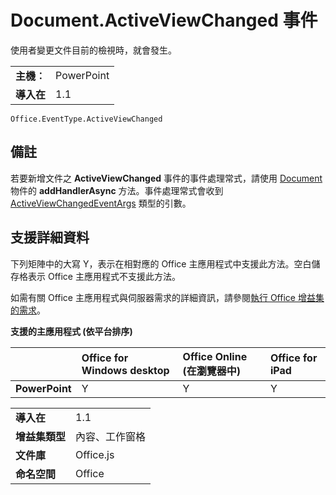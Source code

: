 
# Document.ActiveViewChanged 事件
使用者變更文件目前的檢視時，就會發生。

|||
|:-----|:-----|
|**主機︰**|PowerPoint|
|**導入在**|1.1|

```
Office.EventType.ActiveViewChanged
```


## 備註

若要新增文件之 **ActiveViewChanged** 事件的事件處理常式，請使用 [Document](../../reference/shared/document.addhandlerasync.md) 物件的 **addHandlerAsync** 方法。事件處理常式會收到 [ActiveViewChangedEventArgs](../../reference/shared/document.activeviewchangedeventargs.md) 類型的引數。


## 支援詳細資料


下列矩陣中的大寫 Y，表示在相對應的 Office 主應用程式中支援此方法。空白儲存格表示 Office 主應用程式不支援此方法。

如需有關 Office 主應用程式與伺服器需求的詳細資訊，請參閱[執行 Office 增益集的需求](../../docs/overview/requirements-for-running-office-add-ins.md)。


**支援的主應用程式 (依平台排序)**


||**Office for Windows desktop**|**Office Online (在瀏覽器中)**|**Office for iPad**|
|:-----|:-----|:-----|:-----|
|**PowerPoint**|Y|Y|Y|

|||
|:-----|:-----|
|**導入在**|1.1|
|**增益集類型**|內容、工作窗格|
|**文件庫**|Office.js|
|**命名空間**|Office|
